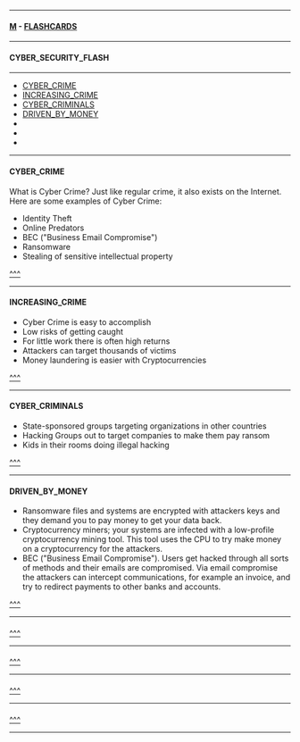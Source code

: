 
---

#### [M](https://github.com/ttltrk/TTT/blob/master/menu.md) - [FLASHCARDS](https://github.com/ttltrk/TTT/tree/master/FLASHCARDS/FLASHCARDS.md)

---

#### CYBER_SECURITY_FLASH

---

* [CYBER_CRIME](#CYBER_CRIME)
* [INCREASING_CRIME](#INCREASING_CRIME)
* [CYBER_CRIMINALS](#CYBER_CRIMINALS)
* [DRIVEN_BY_MONEY](#DRIVEN_BY_MONEY)
* [](#)
* [](#)
* [](#)

---

#### CYBER_CRIME 

What is Cyber Crime? Just like regular crime, it also exists on the Internet. Here are some examples of Cyber Crime:

- Identity Theft
- Online Predators
- BEC ("Business Email Compromise")
- Ransomware
- Stealing of sensitive intellectual property

[^^^](#CYBER_SECURITY_FLASH)

---

#### INCREASING_CRIME

- Cyber Crime is easy to accomplish
- Low risks of getting caught
- For little work there is often high returns
- Attackers can target thousands of victims
- Money laundering is easier with Cryptocurrencies

[^^^](#CYBER_SECURITY_FLASH)

---

#### CYBER_CRIMINALS

- State-sponsored groups targeting organizations in other countries
- Hacking Groups out to target companies to make them pay ransom
- Kids in their rooms doing illegal hacking

[^^^](#CYBER_SECURITY_FLASH)

---

#### DRIVEN_BY_MONEY

- Ransomware files and systems are encrypted with attackers keys and they demand you to pay money to get your data back.
- Cryptocurrency miners; your systems are infected with a low-profile cryptocurrency mining tool. This tool uses the CPU to try make money on a cryptocurrency for the attackers.
- BEC ("Business Email Compromise"). Users get hacked through all sorts of methods and their emails are compromised. Via email compromise the attackers can intercept communications, for example an invoice, and try to redirect payments to other banks and accounts.

[^^^](#CYBER_SECURITY_FLASH)

---

####

[^^^](#CYBER_SECURITY_FLASH)

---

####

[^^^](#CYBER_SECURITY_FLASH)

---

####

[^^^](#CYBER_SECURITY_FLASH)

---

####

[^^^](#CYBER_SECURITY_FLASH)

---
